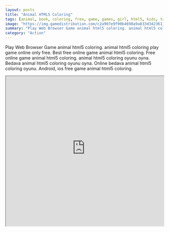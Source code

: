 ```yaml
---
layout: posts
title: "Animal HTML5 Coloring"
tags: [animal, book, coloring, free, game, games, girl, html5, kids, tap, free, online, games, oyna, game, free, games, play, play, games]
image: "https://img.gamedistribution.com/c2a907e9f90b4698a9a833d3423611d5.jpg"
summary: "Play Web Browser Game animal html5 coloring. animal html5 coloring play game online only free. Best free online game animal html5 coloring. Free online game animal html5 coloring. animal html5 coloring oyunu oyna. Bedava animal html5 coloring oyunu oyna. Online bedava animal html5 coloring oyunu. Android, ios free game animal html5 coloring."
category: "Action"
---
```


Play Web Browser Game animal html5 coloring. animal html5 coloring play game online only free. Best free online game animal html5 coloring. Free online game animal html5 coloring. animal html5 coloring oyunu oyna. Bedava animal html5 coloring oyunu oyna. Online bedava animal html5 coloring oyunu. Android, ios free game animal html5 coloring.

<iframe width="100%" height="480px;" src="https://html5.gamedistribution.com/c2a907e9f90b4698a9a833d3423611d5/"></iframe>